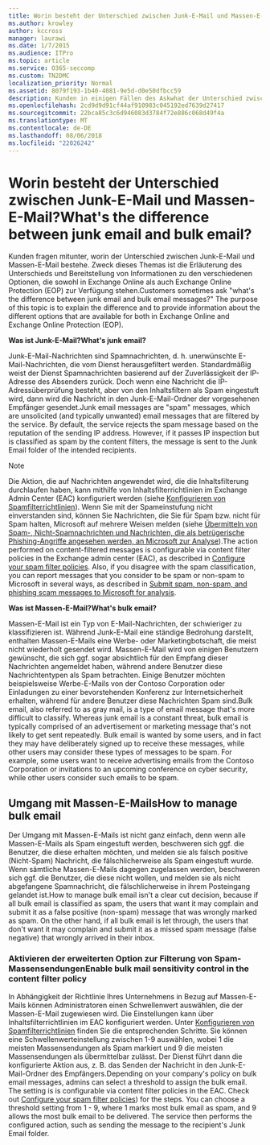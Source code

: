 ```yaml
---
title: Worin besteht der Unterschied zwischen Junk-E-Mail und Massen-E-Mail?
ms.author: krowley
author: kccross
manager: laurawi
ms.date: 1/7/2015
ms.audience: ITPro
ms.topic: article
ms.service: O365-seccomp
ms.custom: TN2DMC
localization_priority: Normal
ms.assetid: 8079f193-1b40-4081-9e5d-d0e50dfbcc59
description: Kunden in einigen Fällen des Askwhat der Unterschied zwischen Junk-e-Mail und Massen-e-Mails? Der Zweck dieses Themas wird um den Unterschied zu erläutern und Informationen über die verschiedenen Optionen bereitzustellen, die für beide in Exchange Online und Exchange Online Protection (EOP) verfügbar sind.
ms.openlocfilehash: 2cd9d9d91cf44af910983c045192ed7639d27417
ms.sourcegitcommit: 22bca85c3c6d946083d3784f72e886c068d49f4a
ms.translationtype: MT
ms.contentlocale: de-DE
ms.lasthandoff: 08/06/2018
ms.locfileid: "22026242"
---
```

# <a name="whats-the-difference-between-junk-email-and-bulk-email"></a><span data-ttu-id="2aad2-103">Worin besteht der Unterschied zwischen Junk-E-Mail und Massen-E-Mail?</span><span class="sxs-lookup"><span data-stu-id="2aad2-103">What's the difference between junk email and bulk email?</span></span>

<span data-ttu-id="2aad2-p101">Kunden fragen mitunter, worin der Unterschied zwischen Junk-E-Mail und Massen-E-Mail bestehe. Zweck dieses Themas ist die Erläuterung des Unterschieds und Bereitstellung von Informationen zu den verschiedenen Optionen, die sowohl in Exchange Online als auch Exchange Online Protection (EOP) zur Verfügung stehen.</span><span class="sxs-lookup"><span data-stu-id="2aad2-p101">Customers sometimes ask "what's the difference between junk email and bulk email messages?" The purpose of this topic is to explain the difference and to provide information about the different options that are available for both in Exchange Online and Exchange Online Protection (EOP).</span></span>
  
 <span data-ttu-id="2aad2-106">**Was ist Junk-E-Mail?**</span><span class="sxs-lookup"><span data-stu-id="2aad2-106">**What's junk email?**</span></span>
  
<span data-ttu-id="2aad2-p102">Junk-E-Mail-Nachrichten sind Spamnachrichten, d. h. unerwünschte E-Mail-Nachrichten, die vom Dienst herausgefiltert werden. Standardmäßig weist der Dienst Spamnachrichten basierend auf der Zuverlässigkeit der IP-Adresse des Absenders zurück. Doch wenn eine Nachricht die IP-Adressüberprüfung besteht, aber von den Inhaltsfiltern als Spam eingestuft wird, dann wird die Nachricht in den Junk-E-Mail-Ordner der vorgesehenen Empfänger gesendet.</span><span class="sxs-lookup"><span data-stu-id="2aad2-p102">Junk email messages are "spam" messages, which are unsolicited (and typically unwanted) email messages that are filtered by the service. By default, the service rejects the spam message based on the reputation of the sending IP address. However, if it passes IP inspection but is classified as spam by the content filters, the message is sent to the Junk Email folder of the intended recipients.</span></span> 
  
> [!NOTE]
> <span data-ttu-id="2aad2-p103">Die Aktion, die auf Nachrichten angewendet wird, die die Inhaltsfilterung durchlaufen haben, kann mithilfe von Inhaltsfilterrichtlinien im Exchange Admin Center (EAC) konfiguriert werden (siehe [Konfigurieren von Spamfilterrichtlinien](configure-your-spam-filter-policies.md)). Wenn Sie mit der Spameinstufung nicht einverstanden sind, können Sie Nachrichten, die Sie für Spam bzw. nicht für Spam halten, Microsoft auf mehrere Weisen melden (siehe [Übermitteln von Spam-, Nicht-Spamnachrichten und Nachrichten, die als betrügerische Phishing-Angriffe angesehen werden, an Microsoft zur Analyse](submit-spam-non-spam-and-phishing-scam-messages-to-microsoft-for-analysis.md)).</span><span class="sxs-lookup"><span data-stu-id="2aad2-p103">The action performed on content-filtered messages is configurable via content filter policies in the Exchange admin center (EAC), as described in [Configure your spam filter policies](configure-your-spam-filter-policies.md). Also, if you disagree with the spam classification, you can report messages that you consider to be spam or non-spam to Microsoft in several ways, as described in [Submit spam, non-spam, and phishing scam messages to Microsoft for analysis](submit-spam-non-spam-and-phishing-scam-messages-to-microsoft-for-analysis.md).</span></span> 
  
 <span data-ttu-id="2aad2-112">**Was ist Massen-E-Mail?**</span><span class="sxs-lookup"><span data-stu-id="2aad2-112">**What's bulk email?**</span></span>
  
<span data-ttu-id="2aad2-p104">Massen-E-Mail ist ein Typ von E-Mail-Nachrichten, der schwieriger zu klassifizieren ist. Während Junk-E-Mail eine ständige Bedrohung darstellt, enthalten Massen-E-Mails eine Werbe- oder Marketingbotschaft, die meist nicht wiederholt gesendet wird. Massen-E-Mail wird von einigen Benutzern gewünscht, die sich ggf. sogar absichtlich für den Empfang dieser Nachrichten angemeldet haben, während andere Benutzer diese Nachrichtentypen als Spam betrachten. Einige Benutzer möchten beispielsweise Werbe-E-Mails von der Contoso Corporation oder Einladungen zu einer bevorstehenden Konferenz zur Internetsicherheit erhalten, während für andere Benutzer diese Nachrichten Spam sind.</span><span class="sxs-lookup"><span data-stu-id="2aad2-p104">Bulk email, also referred to as gray mail, is a type of email message that's more difficult to classify. Whereas junk email is a constant threat, bulk email is typically comprised of an advertisement or marketing message that's not likely to get sent repeatedly. Bulk email is wanted by some users, and in fact they may have deliberately signed up to receive these messages, while other users may consider these types of messages to be spam. For example, some users want to receive advertising emails from the Contoso Corporation or invitations to an upcoming conference on cyber security, while other users consider such emails to be spam.</span></span>
  
## <a name="how-to-manage-bulk-email"></a><span data-ttu-id="2aad2-117">Umgang mit Massen-E-Mails</span><span class="sxs-lookup"><span data-stu-id="2aad2-117">How to manage bulk email</span></span>

<span data-ttu-id="2aad2-p105">Der Umgang mit Massen-E-Mails ist nicht ganz einfach, denn wenn alle Massen-E-Mails als Spam eingestuft werden, beschweren sich ggf. die Benutzer, die diese erhalten möchten, und melden sie als falsch positive (Nicht-Spam) Nachricht, die fälschlicherweise als Spam eingestuft wurde. Wenn sämtliche Massen-E-Mails dagegen zugelassen werden, beschweren sich ggf. die Benutzer, die diese nicht wollen, und melden sie als nicht abgefangene Spamnachricht, die fälschlicherweise in ihrem Posteingang gelandet ist.</span><span class="sxs-lookup"><span data-stu-id="2aad2-p105">How to manage bulk email isn't a clear cut decision, because if all bulk email is classified as spam, the users that want it may complain and submit it as a false positive (non-spam) message that was wrongly marked as spam. On the other hand, if all bulk email is let through, the users that don't want it may complain and submit it as a missed spam message (false negative) that wrongly arrived in their inbox.</span></span>
  
### <a name="enable-bulk-mail-sensitivity-control-in-the-content-filter-policy"></a><span data-ttu-id="2aad2-120">Aktivieren der erweiterten Option zur Filterung von Spam-Massensendungen</span><span class="sxs-lookup"><span data-stu-id="2aad2-120">Enable bulk mail sensitivity control in the content filter policy</span></span>

<span data-ttu-id="2aad2-p106">In Abhängigkeit der Richtlinie Ihres Unternehmens in Bezug auf Massen-E-Mails können Administratoren einen Schwellenwert auswählen, die der Massen-E-Mail zugewiesen wird. Die Einstellungen kann über Inhaltsfilterrichtlinien im EAC konfiguriert werden. Unter [Konfigurieren von Spamfilterrichtlinien](configure-your-spam-filter-policies.md) finden Sie die entsprechenden Schritte. Sie können eine Schwellenwerteinstellung zwischen 1-9 auswählen, wobei 1 die meisten Massensendungen als Spam markiert und 9 die meisten Massensendungen als übermittelbar zulässt. Der Dienst führt dann die konfigurierte Aktion aus, z. B. das Senden der Nachricht in den Junk-E-Mail-Ordner des Empfängers.</span><span class="sxs-lookup"><span data-stu-id="2aad2-p106">Depending on your company's policy on bulk email messages, admins can select a threshold to assign the bulk email. The setting is is configurable via content filter policies in the EAC. Check out [Configure your spam filter policies](configure-your-spam-filter-policies.md)) for the steps. You can choose a threshold setting from 1 - 9, where 1 marks most bulk email as spam, and 9 allows the most bulk email to be delivered. The service then performs the configured action, such as sending the message to the recipient's Junk Email folder.</span></span> 
  

